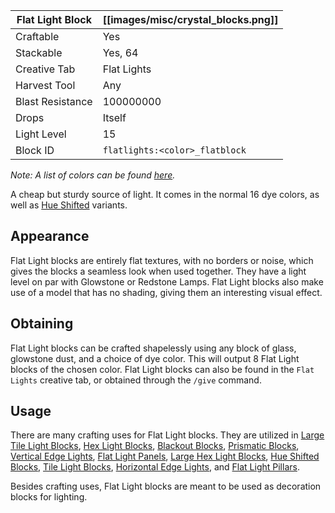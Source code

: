 | Flat Light Block | [[images/misc/crystal_blocks.png]] |
|------------------|------------------------------------|
| Craftable        | Yes                                |
| Stackable        | Yes, 64                            |
| Creative Tab     | Flat Lights                        |
| Harvest Tool     | Any                                |
| Blast Resistance | 100000000                          |
| Drops            | Itself                             |
| Light Level      | 15                                 |
| Block ID         | `flatlights:<color>_flatblock`     |
_Note: A list of colors can be found [here](Colors)._

A cheap but sturdy source of light. It comes in the normal 16 dye colors, as well as [Hue Shifted](Hue-Shifted-Blocks) variants.

## Appearance
Flat Light blocks are entirely flat textures, with no borders or noise, which gives the blocks a seamless look when used together. They have a light level on par with Glowstone or Redstone Lamps. Flat Light blocks also make use of a model that has no shading, giving them an interesting visual effect.

## Obtaining
Flat Light blocks can be crafted shapelessly using any block of glass, glowstone dust, and a choice of dye color. This will output 8 Flat Light blocks of the chosen color. Flat Light blocks can also be found in the `Flat Lights` creative tab, or obtained through the `/give` command.

## Usage
There are many crafting uses for Flat Light blocks. They are utilized in [Large Tile Light Blocks](Large-Tile-Light-Block), [Hex Light Blocks](Hex-Light-Block), [Blackout Blocks](Blackout-Blocks), [Prismatic Blocks](Prismatic-Block), [Vertical Edge Lights](Vertical-Edge-Light), [Flat Light Panels](Flat-Light-Panel), [Large Hex Light Blocks](Large-Hex-Light-Block), [Hue Shifted Blocks](Hue-Shifted-Blocks), [Tile Light Blocks](Tile-Light-Block), [Horizontal Edge Lights](Horizontal-Edge-Light), and [Flat Light Pillars](Flat-Light-Pillar).

Besides crafting uses, Flat Light blocks are meant to be used as decoration blocks for lighting.